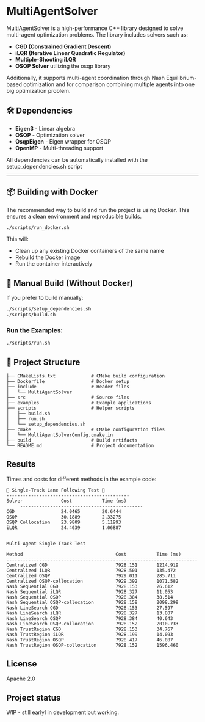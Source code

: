 # MultiAgentSolver

MultiAgentSolver is a high-performance C++ library designed to solve multi-agent optimization problems. The library includes solvers such as:

* **CGD (Constrained Gradient Descent)** 
* **iLQR (Iterative Linear Quadratic Regulator)**
* **Multiple-Shooting iLQR**
* **OSQP Solver** utilizing the osqp library

Additionally, it supports multi-agent coordination through Nash Equilibrium-based optimization and for comparison combining multiple agents into one big optimization problem.

## 🛠️ **Dependencies**

* **Eigen3** - Linear algebra
* **OSQP** - Optimization solver
* **OsqpEigen** - Eigen wrapper for OSQP
* **OpenMP** - Multi-threading support

All dependencies can be automatically installed with the setup_dependencies.sh script 

---

## 📦 **Building with Docker**

The recommended way to build and run the project is using Docker. This ensures a clean environment and reproducible builds.

```bash
./scripts/run_docker.sh
```

This will:

* Clean up any existing Docker containers of the same name
* Rebuild the Docker image
* Run the container interactively


## 📝 **Manual Build (Without Docker)**

If you prefer to build manually:

```bash
./scripts/setup_dependencies.sh
./scripts/build.sh
```

### **Run the Examples:**

```bash
./scripts/run.sh
```

## 📂 **Project Structure**

```
├── CMakeLists.txt             # CMake build configuration
├── Dockerfile                 # Docker setup
├── include                    # Header files
│   └── MultiAgentSolver
├── src                        # Source files
├── examples                   # Example applications
├── scripts                    # Helper scripts
│   ├── build.sh
│   ├── run.sh
│   └── setup_dependencies.sh
├── cmake                      # CMake configuration files
│   └── MultiAgentSolverConfig.cmake.in
├── build                      # Build artifacts
└── README.md                  # Project documentation
```



## Results

Times and costs for different methods in the example code:
```
🚗 Single-Track Lane Following Test 🚗
---------------------------------------------
Solver              Cost           Time (ms)
     ---------------------------------------------
CGD                 24.0465        20.6444        
OSQP                30.1889        2.33275        
OSQP Collocation    23.9809        5.11993        
iLQR                24.4039        1.06887 
```

```

Multi-Agent Single Track Test

Method                                  Cost           Time (ms)      
----------------------------------------------------------------------
Centralized CGD                         7928.151       1214.919       
Centralized iLQR                        7928.501       135.472        
Centralized OSQP                        7929.011       285.711        
Centralized OSQP-collocation            7929.392       1071.582       
Nash Sequential CGD                     7928.153       26.612         
Nash Sequential iLQR                    7928.327       11.053         
Nash Sequential OSQP                    7928.384       38.514         
Nash Sequential OSQP-collocation        7928.158       2098.299       
Nash LineSearch CGD                     7928.153       27.597         
Nash LineSearch iLQR                    7928.327       13.807         
Nash LineSearch OSQP                    7928.384       40.643         
Nash LineSearch OSQP-collocation        7928.152       2010.733       
Nash TrustRegion CGD                    7928.153       34.767         
Nash TrustRegion iLQR                   7928.199       14.093         
Nash TrustRegion OSQP                   7928.417       46.087         
Nash TrustRegion OSQP-collocation       7928.152       1596.460 
```

## License
Apache 2.0

## Project status
WIP  - still earlyl in development but working.
